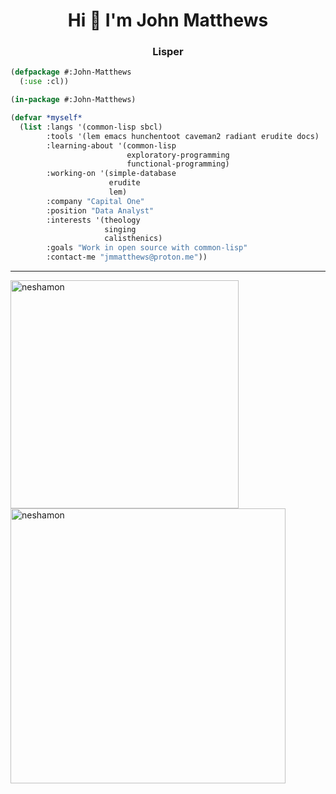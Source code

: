 <h1 align="center">Hi 👋 I'm John Matthews</h1>
<h3 align="center">Lisper</h3>

```lisp
(defpackage #:John-Matthews
  (:use :cl))

(in-package #:John-Matthews)

(defvar *myself*
  (list :langs '(common-lisp sbcl)
        :tools '(lem emacs hunchentoot caveman2 radiant erudite docs)
        :learning-about '(common-lisp
                          exploratory-programming
                          functional-programming)
        :working-on '(simple-database
                      erudite
                      lem)
        :company "Capital One"
        :position "Data Analyst"
        :interests '(theology
                     singing
                     calisthenics)
        :goals "Work in open source with common-lisp"
        :contact-me "jmmatthews@proton.me"))
```
<hr></hr>
<p><img align="left" width=365px margin=0px padding=0px src="https://github-readme-stats.vercel.app/api/top-langs?username=neshamon&show_icons=true&theme=dark&locale=en&layout=compact" alt="neshamon" /></p>

<p><img width=440px margin= 0px padding=0px src="https://github-readme-streak-stats.herokuapp.com/?user=neshamon&theme=dark" alt="neshamon" /></p>


